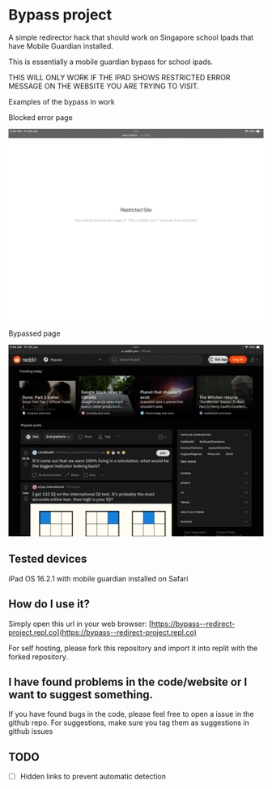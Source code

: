 # Bypass project

A simple redirector hack that should work on Singapore school Ipads that have Mobile Guardian installed.

This is essentially a mobile guardian bypass for school ipads.

THIS WILL ONLY WORK IF THE IPAD SHOWS RESTRICTED ERROR MESSAGE ON THE WEBSITE YOU ARE TRYING TO VISIT.

Examples of the bypass in work

Blocked error page

<img src="images/blocked.png" alt="image of a blocked page">

Bypassed page

<img src="images/unblocked.png" alt="image of reddit being unblocked">

## Tested devices

iPad OS 16.2.1 with mobile guardian installed on Safari 

## How do I use it?

Simply open this url in your web browser: [https://bypass--redirect-project.repl.co](https://bypass--redirect-project.repl.co)

For self hosting, please fork this repository and import it into replit with the forked repository.

## I have found problems in the code/website or I want to suggest something.

If you have found bugs in the code, please feel free to open a issue in the github repo.
For suggestions, make sure you tag them as suggestions in github issues

## TODO
- [ ] Hidden links to prevent automatic detection
